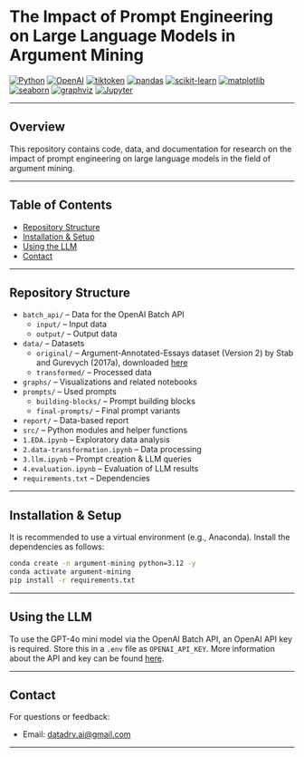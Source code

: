# The Impact of Prompt Engineering on Large Language Models in Argument Mining

[![Python](https://img.shields.io/badge/Python-3776AB?logo=python&logoColor=white)](https://www.python.org/)
[![OpenAI](https://img.shields.io/badge/OpenAI-412991?logo=openai&logoColor=white)](https://platform.openai.com/)
[![tiktoken](https://img.shields.io/badge/tiktoken-000000?logo=openai&logoColor=white)](https://github.com/openai/tiktoken)
[![pandas](https://img.shields.io/badge/pandas-150458?logo=pandas&logoColor=white)](https://pandas.pydata.org/)
[![scikit-learn](https://img.shields.io/badge/scikit--learn-F7931E?logo=scikit-learn&logoColor=white)](https://scikit-learn.org/)
[![matplotlib](https://img.shields.io/badge/matplotlib-11557C?logo=matplotlib&logoColor=white)](https://matplotlib.org/)
[![seaborn](https://img.shields.io/badge/seaborn-4C8CBF?logo=seaborn&logoColor=white)](https://seaborn.pydata.org/)
[![graphviz](https://img.shields.io/badge/graphviz-14A0C4?logo=graphviz&logoColor=white)](https://graphviz.gitlab.io/)
[![Jupyter](https://img.shields.io/badge/Jupyter-F37626?logo=jupyter&logoColor=white)](https://jupyter.org/)

---

## Overview

This repository contains code, data, and documentation for research on the impact of prompt engineering on large language models in the field of argument mining.

---

## Table of Contents

- [Repository Structure](#repository-structure)
- [Installation & Setup](#installation--setup)
- [Using the LLM](#using-the-llm)
- [Contact](#contact)

---

## Repository Structure

- `batch_api/` – Data for the OpenAI Batch API
  - `input/` – Input data
  - `output/` – Output data
- `data/` – Datasets
  - `original/` – Argument-Annotated-Essays dataset (Version 2) by Stab and Gurevych (2017a), downloaded [here](https://tudatalib.ulb.tu-darmstadt.de/handle/tudatalib/2422)
  - `transformed/` – Processed data
- `graphs/` – Visualizations and related notebooks
- `prompts/` – Used prompts
  - `building-blocks/` – Prompt building blocks
  - `final-prompts/` – Final prompt variants
- `report/` – Data-based report
- `src/` – Python modules and helper functions
- `1.EDA.ipynb` – Exploratory data analysis
- `2.data-transformation.ipynb` – Data processing
- `3.llm.ipynb` – Prompt creation & LLM queries
- `4.evaluation.ipynb` – Evaluation of LLM results
- `requirements.txt` – Dependencies

---

## Installation & Setup

It is recommended to use a virtual environment (e.g., Anaconda). Install the dependencies as follows:

```bash
conda create -n argument-mining python=3.12 -y
conda activate argument-mining
pip install -r requirements.txt
```

---

## Using the LLM

To use the GPT-4o mini model via the OpenAI Batch API, an OpenAI API key is required. Store this in a `.env` file as `OPENAI_API_KEY`. More information about the API and key can be found [here](https://platform.openai.com/).

---


## Contact

For questions or feedback:
- Email: datadrv.ai@gmail.com

---